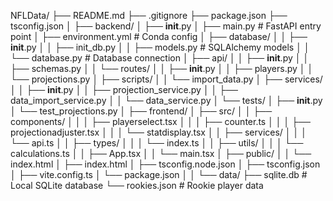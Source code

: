 NFLData/
├── README.md
├── .gitignore
├── package.json
├── tsconfig.json
│
├── backend/
│   ├── __init__.py
│   ├── main.py                 # FastAPI entry point
│   ├── environment.yml                 # Conda config
│   ├── database/
│   │   ├── __init__.py
│   │   ├── init_db.py
│   │   ├── models.py          # SQLAlchemy models
│   │   └── database.py        # Database connection
│   ├── api/
│   │   ├── __init__.py
│   │   ├── schemas.py
│   │   └── routes/
│   │       ├── __init__.py
│   │       ├── players.py
│   │       └── projections.py
│   ├── scripts/
│   │   └── import_data.py
│   ├── services/
│   │   ├── __init__.py
│   │   ├── projection_service.py
│   │   ├── data_import_service.py
│   │   └── data_service.py
│   └── tests/
│       ├── __init__.py
│       └── test_projections.py
│
├── frontend/
│   ├── src/
│   │   ├── components/
│   │   │   ├── playerselect.tsx
│   │   │   ├── counter.ts
│   │   │   ├── projectionadjuster.tsx
│   │   │   └── statdisplay.tsx
│   │   ├── services/
│   │   │   └── api.ts
│   │   ├── types/
│   │   │   └── index.ts
│   │   ├── utils/
│   │   │   └── calculations.ts
│   │   ├── App.tsx
│   │   └── main.tsx
│   ├── public/
│   │   └── index.html
│   ├── index.html
│   ├── tsconfig.node.json
│   ├── tsconfig.json
│   ├── vite.config.ts
│   └── package.json
│
│
└── data/
    ├── sqlite.db              # Local SQLite database
    └── rookies.json           # Rookie player data

